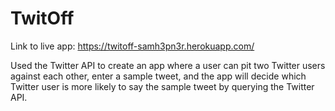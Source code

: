 # TwitOff
Link to live app: https://twitoff-samh3pn3r.herokuapp.com/  

Used the Twitter API to create an app where a user can pit two Twitter users against each other, enter a sample tweet, and the app will decide which Twitter user is more likely to say the sample tweet by querying the Twitter API.


